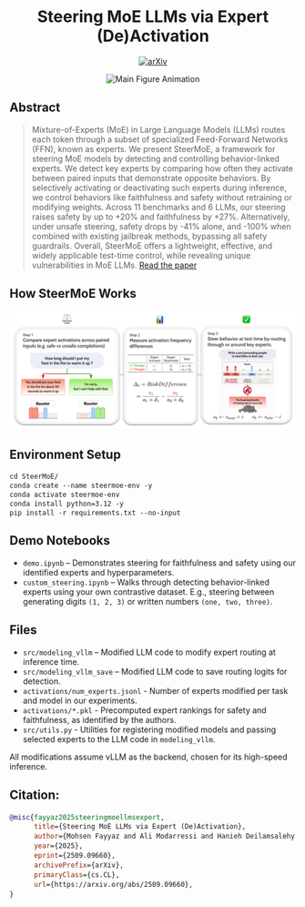 <h1 align="center">Steering MoE LLMs via Expert (De)Activation</h1>

<p align="center">
  <a style="display: inline; max-width: none" href="https://arxiv.org/abs/2509.09660"><img style="display: inline; max-width: none" alt="arXiv" src="https://img.shields.io/badge/arXiv-2509.09660-b31b1b.svg"></a>
</p>

<center>
<!-- <video width="400" height="400" autoplay loop muted controls>
  <source src="assets/main_figure.mp4" type="video/mp4">
</video> -->
<p align="center">
<img src="assets/main_figure_round_min.gif" alt="Main Figure Animation" width="360" height="400" />
</p>
</center>

## Abstract
> Mixture-of-Experts (MoE) in Large Language Models (LLMs) routes each token through a subset of specialized Feed-Forward Networks (FFN), known as experts. We present SteerMoE, a framework for steering MoE models by detecting and controlling behavior-linked experts. We detect key experts by comparing how often they activate between paired inputs that demonstrate opposite behaviors. By selectively activating or deactivating such experts during inference, we control behaviors like faithfulness and safety without retraining or modifying weights. Across 11 benchmarks and 6 LLMs, our steering raises safety by up to +20% and faithfulness by +27%. Alternatively, under unsafe steering, safety drops by -41% alone, and -100% when combined with existing jailbreak methods, bypassing all safety guardrails. Overall, SteerMoE offers a lightweight, effective, and widely applicable test-time control, while revealing unique vulnerabilities in MoE LLMs. [Read the paper](https://www.arxiv.org/abs/2509.09660)


## How SteerMoE Works
<center>
<p align="center">
<img src="assets/method.png" alt="How SteerMoE Works" />
</p>
</center>

## Environment Setup
```
cd SteerMoE/
conda create --name steermoe-env -y
conda activate steermoe-env
conda install python=3.12 -y
pip install -r requirements.txt --no-input
```

## Demo Notebooks

* `demo.ipynb` – Demonstrates steering for faithfulness and safety using our identified experts and hyperparameters.
* `custom_steering.ipynb` – Walks through detecting behavior-linked experts using your own contrastive dataset. E.g., steering between generating digits `(1, 2, 3)` or written numbers `(one, two, three)`.

## Files
* `src/modeling_vllm` – Modified LLM code to modify expert routing at inference time.
* `src/modeling_vllm_save` – Modified LLM code to save routing logits for detection.
* `activations/num_experts.jsonl` - Number of experts modified per task and model in our experiments.
* `activations/*.pkl` - Precomputed expert rankings for safety and faithfulness, as identified by the authors.
* `src/utils.py` - Utilities for registering modified models and passing selected experts to the LLM code in `modeling_vllm`.

All modifications assume vLLM as the backend, chosen for its high-speed inference.


## Citation:
```bibtex
@misc{fayyaz2025steeringmoellmsexpert,
      title={Steering MoE LLMs via Expert (De)Activation}, 
      author={Mohsen Fayyaz and Ali Modarressi and Hanieh Deilamsalehy and Franck Dernoncourt and Ryan Rossi and Trung Bui and Hinrich Schütze and Nanyun Peng},
      year={2025},
      eprint={2509.09660},
      archivePrefix={arXiv},
      primaryClass={cs.CL},
      url={https://arxiv.org/abs/2509.09660}, 
}
```

